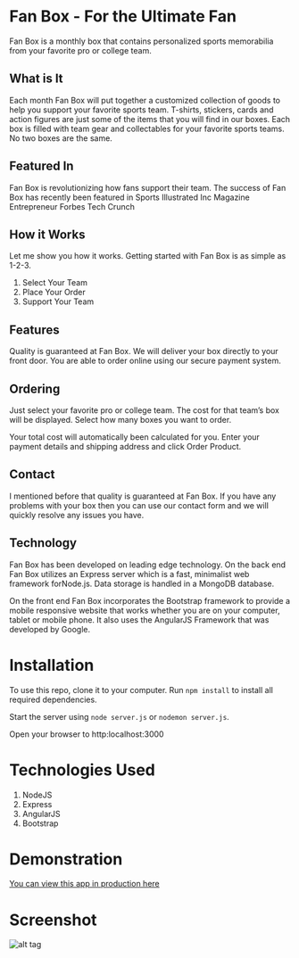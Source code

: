 # Fan Box - For the Ultimate Fan

Fan Box is a monthly box that contains personalized sports memorabilia from your favorite pro or college team.

## What is It
Each month Fan Box will put together a customized collection of goods to help you support your favorite sports team. T-shirts, stickers, cards and action figures are just some of the items that you will find in our boxes. Each box is filled with team gear and collectables for your favorite sports teams. No two boxes are the same.

## Featured In
Fan Box is revolutionizing how fans support their team. The success of Fan Box has recently been featured in 
  Sports Illustrated
  Inc Magazine
  Entrepreneur
  Forbes
  Tech Crunch

## How it Works
Let me show you how it works. Getting started with Fan Box is as simple as 1-2-3.

1. Select Your Team
2. Place Your Order
3. Support Your Team

## Features
Quality is guaranteed at Fan Box. We will deliver your box directly to your front door. You are able to order online using our secure payment system.

## Ordering
Just select your favorite pro or college team. The cost for that team’s box will be displayed. Select how many boxes you want to order.

Your total cost will automatically been calculated for you. Enter your payment details and shipping address and click Order Product.

## Contact
I mentioned before that quality is guaranteed at Fan Box. If you have any problems with your box then you can use our contact form and we will quickly resolve any issues you have.

## Technology
Fan Box has been developed on leading edge technology. On the back end Fan Box utilizes an Express server which is a fast, minimalist web framework forNode.js. Data storage is handled in a MongoDB database.

On the front end Fan Box incorporates the Bootstrap framework to provide a mobile responsive website that works whether you are on your computer, tablet or mobile phone. It also uses the AngularJS Framework that was developed by Google.

# Installation
To use this repo, clone it to your computer. Run `npm install` to install all required dependencies. 

Start the server using `node server.js` or `nodemon server.js`.

Open your browser to http:localhost:3000

# Technologies Used
1. NodeJS
2. Express
3. AngularJS
4. Bootstrap

# Demonstration
[You can view this app in production here](https://jb-fanbox.herokuapp.com)

# Screenshot
![alt tag](http://www.jenniferbland.com/images/fan-box.png)
